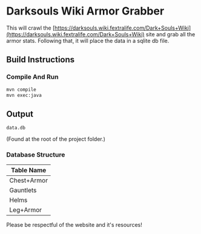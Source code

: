 # Darksouls Wiki Armor Grabber
This will crawl the [https://darksouls.wiki.fextralife.com/Dark+Souls+Wiki](https://darksouls.wiki.fextralife.com/Dark+Souls+Wiki) site and grab all the armor stats. Following that, it will place the data in a sqlite db file.

## Build Instructions

### Compile And Run
```bash
mvn compile
mvn exec:java
```

## Output
```
data.db
```
(Found at the root of the project folder.)

### Database Structure
Table Name | 
--- |
Chest+Armor | 
Gauntlets | 
Helms | 
Leg+Armor |



Please be respectful of the website and it's resources!

